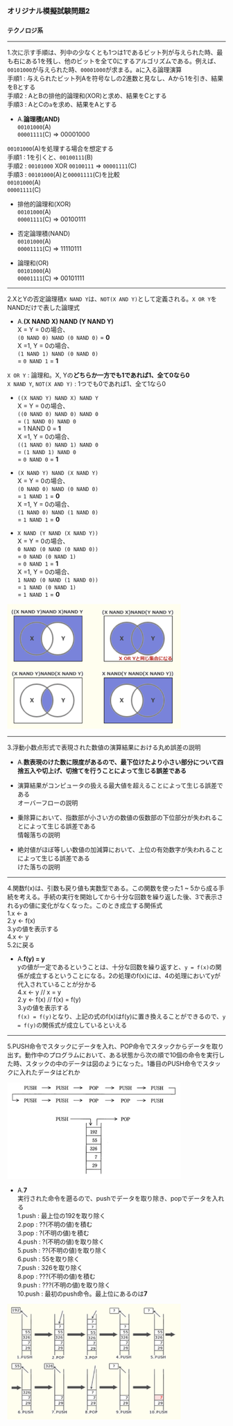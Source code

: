 ### オリジナル模擬試験問題2

### `テクノロジ系`

---
1.次に示す手順は、列中の少なくとも1つは1であるビット列が与えられた時、最も右にある1を残し、他のビットを全て0にするアルゴリズムである。例えば、`00101000`が与えられた時、`00001000`が求まる。aに入る論理演算  
手順1 : 与えられたビット列Aを符号なしの2進数と見なし、Aから1を引き、結果をBとする  
手順2 : AとBの排他的論理和(XOR)と求め、結果をCとする  
手順3 : AとCの`a`を求め、結果をAとする

- A.**論理積(AND)**  
`00101000`(A)  
`00001111`(C) => 00001000

`00101000`(A)を処理する場合を想定する  
手順1 : 1を引くと、`00100111`(B)  
手順2 : `00101000` XOR `00100111` => `00001111`(C)  
手順3 : `00101000`(A)と`00001111`(C)を比較  
`00101000`(A)  
`00001111`(C)

- 排他的論理和(XOR)  
`00101000`(A)  
`00001111`(C) => 00100111

- 否定論理積(NAND)  
`00101000`(A)  
`00001111`(C) => 11110111

- 論理和(OR)  
`00101000`(A)  
`00001111`(C) => 00101111

---
2.XとYの否定論理積`X NAND Y`は、`NOT(X AND Y)`として定義される。`X OR Y`をNANDだけで表した論理式

- A.**(X NAND X) NAND (Y NAND Y)**  
X = Y = 0の場合、  
`(0 NAND 0) NAND (0 NAND 0)` = **0**  
X =1, Y = 0の場合、  
`(1 NAND 1) NAND (0 NAND 0)`  
= `0 NAND 1` = **1**

`X OR Y` : 論理和。X, Yの**どちらか一方でも1であれば1、全て0なら0**  
`X NAND Y`, `NOT(X AND Y)` : 1つでも0であれば1、全て1なら0

- `((X NAND Y) NAND X) NAND Y`  
X = Y = 0の場合、  
`((0 NAND 0) NAND 0) NAND 0`  
= `(1 NAND 0) NAND 0`  
= 1 NAND 0 = **1**  
X =1, Y = 0の場合、  
`((1 NAND 0) NAND 1) NAND 0`  
= `(1 NAND 1) NAND 0`  
= `0 NAND 0` = **1**

- `(X NAND Y) NAND (X NAND Y)`  
X = Y = 0の場合、  
`(0 NAND 0) NAND (0 NAND 0)`  
= `1 NAND 1` = **0**  
X =1, Y = 0の場合、  
`(1 NAND 0) NAND (1 NAND 0)`  
= `1 NAND 1` = **0**

- `X NAND (Y NAND (X NAND Y))`  
X = Y = 0の場合、  
`0 NAND (0 NAND (0 NAND 0))`  
= `0 NAND (0 NAND 1)`  
= `0 NAND 1` = **1**  
X =1, Y = 0の場合、  
`1 NAND (0 NAND (1 NAND 0))`  
= `1 NAND (0 NAND 1)`  
= `1 NAND 1` = **0**

<img width="400" alt="" src="./images/ベン図.png">

---
3.浮動小数点形式で表現された数値の演算結果における丸め誤差の説明

- A.**数表現のけた数に限度があるので、最下位けたより小さい部分について四捨五入や切上げ、切捨てを行うことによって生じる誤差である**

- 演算結果がコンピュータの扱える最大値を超えることによって生じる誤差である  
オーバーフローの説明

- 乗除算において、指数部が小さい方の数値の仮数部の下位部分が失われることによって生じる誤差である  
情報落ちの説明

- 絶対値がほぼ等しい数値の加減算において、上位の有効数字が失われることによって生じる誤差である  
けた落ちの説明

---
4.関数f(x)は、引数も戻り値も実数型である。この関数を使った1 ~ 5から成る手続を考える。手続の実行を開始してから十分な回数を繰り返した後、3で表示されるyの値に変化がなくなった。このとき成立する関係式  
1.x ← a  
2.y ← f(x)  
3.yの値を表示する  
4.x ← y  
5.2に戻る

- A.**f(y) = y**  
yの値が一定であるということは、十分な回数を繰り返すと、`y = f(x)`の関係が成立するということになる。2の処理のf(x)には、4の処理においてyが代入されていることが分かる  
4.x ←  y // x = y  
2.y ← f(x) // f(x) = f(y)  
3.yの値を表示する  
`f(x) = f(y)`となり、上記の式のf(x)はf(y)に置き換えることができるので、`y = f(y)`の関係式が成立しているといえる

---
5.PUSH命令でスタックにデータを入れ、POP命令でスタックからデータを取り出す。動作中のプログラムにおいて、ある状態から次の順で10個の命令を実行した時、スタックの中のデータは図のようになった。1番目のPUSH命令でスタックに入れたデータはどれか

<img width="400" alt="" src="./images/スタック.png">

- A.**7**  
実行された命令を遡るので、pushでデータを取り除き、popでデータを入れる  
1.push : 最上位の192を取り除く  
2.pop : ??(不明の値)を積む  
3.pop : ?(不明の値)を積む  
4.push : ?(不明の値)を取り除く  
5.push : ??(不明の値)を取り除く  
6.push : 55を取り除く  
7.push : 326を取り除く  
8.pop : ???(不明の値)を積む  
9.push : ???(不明の値)を取り除く  
10.push : 最初のpush命令。最上位にあるのは**7**

<img width="400" alt="" src="./images/スタック流れ.png">
